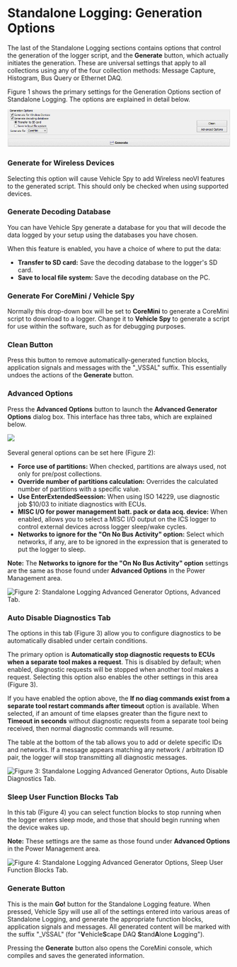 # Standalone Logging: Generation Options

The last of the Standalone Logging sections contains options that control the generation of the logger script, and the **Generate** button, which actually initiates the generation. These are universal settings that apply to all collections using any of the four collection methods: Message Capture, Histogram, Bus Query or Ethernet DAQ.

Figure 1 shows the primary settings for the Generation Options section of Standalone Logging. The options are explained in detail below.

![Figure 1: Standalone Logging Generation Options and Generate Button.](../../../../.gitbook/assets/spyvssalgenerate.gif)

### Generate for Wireless Devices

Selecting this option will cause Vehicle Spy to add Wireless neoVI features to the generated script. This should only be checked when using supported devices.

### Generate Decoding Database

You can have Vehicle Spy generate a database for you that will decode the data logged by your setup using the databases you have chosen.

When this feature is enabled, you have a choice of where to put the data:

* **Transfer to SD card:** Save the decoding database to the logger's SD card.
* **Save to local file system:** Save the decoding database on the PC.

### Generate For CoreMini / Vehicle Spy

Normally this drop-down box will be set to **CoreMini** to generate a CoreMini script to download to a logger. Change it to **Vehicle Spy** to generate a script for use within the software, such as for debugging purposes.

### Clean Button

Press this button to remove automatically-generated function blocks, application signals and messages with the "\_VSSAL" suffix. This essentially undoes the actions of the **Generate** button.

### Advanced Options

Press the **Advanced Options** button to launch the **Advanced Generator Options** dialog box. This interface has three tabs, which are explained below.

![](../../../../.gitbook/assets/advanced\_tab.jpg)

Several general options can be set here (Figure 2):

* **Force use of partitions:** When checked, partitions are always used, not only for pre/post collections.
* **Override number of partitions calculation:** Overrides the calculated number of partitions with a specific value.
* **Use EnterExtendedSeession:** When using ISO 14229, use diagnostic job $10/03 to initiate diagnostics with ECUs.
* **MISC I/O for power management batt. pack or data acq. device:** When enabled, allows you to select a MISC I/O output on the ICS logger to control external devices across logger sleep/wake cycles.
* **Networks to ignore for the "On No Bus Activity" option:** Select which networks, if any, are to be ignored in the expression that is generated to put the logger to sleep.

**Note:** The **Networks to ignore for the "On No Bus Activity" option** settings are the same as those found under **Advanced Options** in the Power Management area.

![Figure 2: Standalone Logging Advanced Generator Options, Advanced Tab.](../../../../.gitbook/assets/spyvssalgenerate\_advanced\_1.gif)

### Auto Disable Diagnostics Tab

The options in this tab (Figure 3) allow you to configure diagnostics to be automatically disabled under certain conditions.

The primary option is **Automatically stop diagnostic requests to ECUs when a separate tool makes a request**. This is disabled by default; when enabled, diagnostic requests will be stopped when another tool makes a request. Selecting this option also enables the other settings in this area (Figure 3).

If you have enabled the option above, the **If no diag commands exist from a separate tool restart commands after timeout** option is available. When selected, if an amount of time elapses greater than the figure next to **Timeout in seconds** without diagnostic requests from a separate tool being received, then normal diagnostic commands will resume.

The table at the bottom of the tab allows you to add or delete specific IDs and networks. If a message appears matching any network / arbitration ID pair, the logger will stop transmitting all diagnostic messages.

![Figure 3: Standalone Logging Advanced Generator Options, Auto Disable Diagnostics Tab.](../../../../.gitbook/assets/spyvssalgenerate\_advanced\_2.gif)

### Sleep User Function Blocks Tab

In this tab (Figure 4) you can select function blocks to stop running when the logger enters sleep mode, and those that should begin running when the device wakes up.

**Note:** These settings are the same as those found under **Advanced Options** in the Power Management area.

![Figure 4: Standalone Logging Advanced Generator Options, Sleep User Function Blocks Tab.](../../../../.gitbook/assets/spyvssalgenerate\_advanced\_3.gif)

### Generate Button

This is the main **Go!** button for the Standalone Logging feature. When pressed, Vehicle Spy will use all of the settings entered into various areas of Standalone Logging, and generate the appropriate function blocks, application signals and messages. All generated content will be marked with the suffix "\_VSSAL" (for "**V**ehicle**S**cape DAQ **S**tand**A**lone **L**ogging").

Pressing the **Generate** button also opens the CoreMini console, which compiles and saves the generated information.
